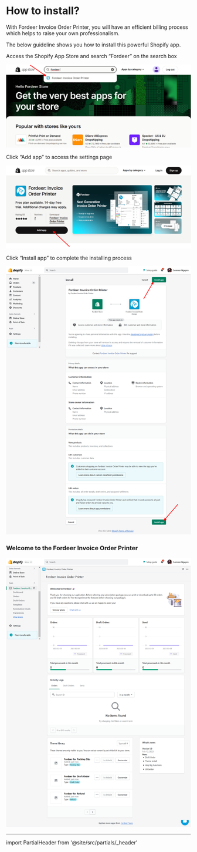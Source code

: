 # How to install?

With Fordeer Invoice Order Printer, you will have an efficient billing process which helps to raise your own professionalism.

The below guideline shows you how to install this powerful Shopify app. 

Access the Shopify App Store and search “Fordeer” on the search box

![Shopify-App-Store.png](How%20to%20install%2078fdb557c60a48cd9c96133fa8a7bd42/Shopify-App-Store.png)

Click “Add app” to access the settings page

![Fordeer-Invoice-Order-Printer-Print-Order-Email-Invoices-Custom-Invoice-Packing-slip-Shopify-App-Store.png](How%20to%20install%2078fdb557c60a48cd9c96133fa8a7bd42/Fordeer-Invoice-Order-Printer-Print-Order-Email-Invoices-Custom-Invoice-Packing-slip-Shopify-App-Store.png)

Click “Install app” to complete the installing process

![Fordeer-Store-·-Authorize-Fordeer-Invoice-Order-Printer-·-Shopify.png](How%20to%20install%2078fdb557c60a48cd9c96133fa8a7bd42/Fordeer-Store--Authorize-Fordeer-Invoice-Order-Printer--Shopify.png)

### Welcome to the Fordeer Invoice Order Printer

![Fordeer-Store-·-Fordeer-Invoice-Order-Printer-·-Shopify (1).png](How%20to%20install%2078fdb557c60a48cd9c96133fa8a7bd42/Fordeer-Store--Fordeer-Invoice-Order-Printer--Shopify_(1).png)

---

import PartialHeader from '@site/src/partials/_header'

<PartialHeader/>
